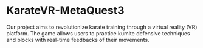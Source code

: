 # KarateVR-MetaQuest3
Our project aims to revolutionize karate training through a virtual reality (VR) platform. The game allows users to practice kumite defensive techniques and blocks with real-time feedbacks of their movements.
